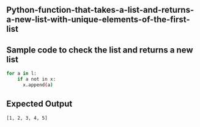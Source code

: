 ##  Python-function-that-takes-a-list-and-returns-a-new-list-with-unique-elements-of-the-first-list
## Sample code to check the list and returns a new list 
```sh
for a in l:
    if a not in x:
      x.append(a)
```
## Expected Output
```sh
[1, 2, 3, 4, 5] 

```
